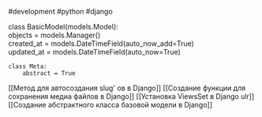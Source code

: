 #development #python #django 

class BasicModel(models.Model):  
    objects = models.Manager()  
    created_at = models.DateTimeField(auto_now_add=True)  
    updated_at = models.DateTimeField(auto_now=True)  
  
    class Meta:  
        abstract = True
[[Метод для автосоздания  slug' ов в Django]]
[[Создание функции для сохранения медиа файлов в Django]]
[[Установка ViewsSet в Django ulr]]
[[Создание абстрактного класса базовой модели в Django]]
